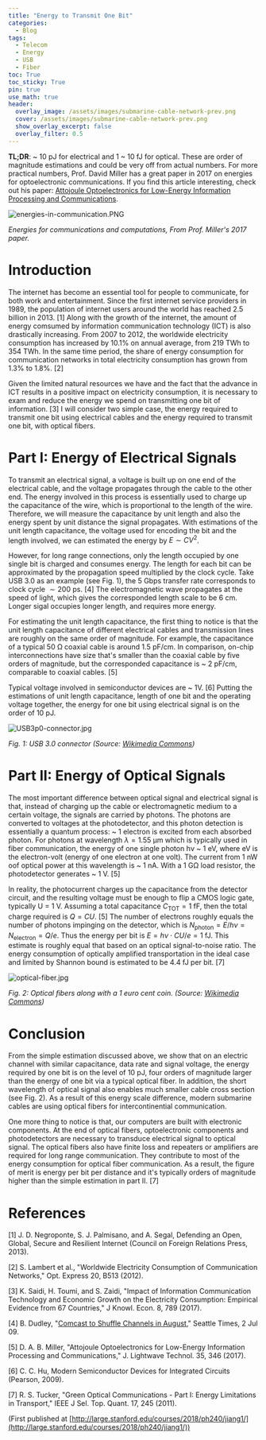 ```yaml
---
title: "Energy to Transmit One Bit"
categories:
  - Blog
tags:
  - Telecom
  - Energy
  - USB
  - Fiber
toc: True
toc_sticky: True
pin: true
use_math: true
header:
  overlay_image: /assets/images/submarine-cable-network-prev.png
  cover: /assets/images/submarine-cable-network-prev.png
  show_overlay_excerpt: false
  overlay_filter: 0.5
---
```


**TL;DR**: ~ 10 pJ for electrical and 1 ~ 10 fJ for optical. These are order of magnitude estimations and could be very off from actual numbers. For more practical numbers, Prof. David Miller has a great paper in 2017 on energies for optoelectronic communications. If you find this article interesting, check out his paper: [Attojoule Optoelectronics for Low-Energy Information Processing and Communications](https://ieeexplore.ieee.org/abstract/document/7805240).

![energies-in-communication.PNG](/assets/images/energies-in-communication.PNG)

*Energies for communications and computations, From Prof. Miller's 2017 paper.*


# Introduction

The internet has become an essential tool for people to communicate, for both work and entertainment. Since the first internet service providers in 1989, the population of internet users around the world has reached 2.5 billion in 2013. [1] Along with the growth of the internet, the amount of energy comsumed by information communication technology (ICT) is also drastically increasing. From 2007 to 2012, the worldwide electricity consumption has increased by 10.1% on annual average, from 219 TWh to 354 TWh. In the same time period, the share of energy consumption for communication networks in total electricity consumption has grown from 1.3% to 1.8%. [2]

Given the limited natural resources we have and the fact that the advance in ICT results in a positive impact on electricity consumption, it is necessary to exam and reduce the energy we spend on transmitting one bit of information. [3] I will consider two simple case, the energy required to transmit one bit using electrical cables and the energy required to transmit one bit, with optical fibers.

# Part I: Energy of Electrical Signals

To transmit an electrical signal, a voltage is built up on one end of the electrical cable, and the voltage propagates through the cable to the other end. The energy involved in this process is essentially used to charge up the capacitance of the wire, which is proportional to the length of the wire. Therefore, we will measure the capacitance by unit length and also the energy spent by unit distance the signal propagates. With estimations of the unit length capacitance, the voltage used for encoding the bit and the length involved, we can estimated the energy by $E \sim CV^2$.

However, for long range connections, only the length occupied by one single bit is charged and consumes energy. The length for each bit can be approximated by the propagation speed multiplied by the clock cycle. Take USB 3.0 as an example (see Fig. 1), the 5 Gbps transfer rate corresponds to clock cycle $\sim 200~\text{ps}$. [4] The electromagnetic wave propagates at the speed of light, which gives the corresponded length scale to be 6 cm. Longer sigal occupies longer length, and requires more energy.

For estimating the unit length capacitance, the first thing to notice is that the unit length capacitance of different electrical cables and transmission lines are roughly on the same order of magnitude. For example, the capacitance of a typical 50 Ω coaxial cable is around 1.5 pF/cm. In comparison, on-chip interconnections have size that's smaller than the coaxial cable by five orders of magnitude, but the corresponded capacitance is ~ 2 pF/cm, comparable to coaxial cables. [5]

Typical voltage involved in semiconductor devices are ~ 1V. [6] Putting the estimations of unit length capacitance, length of one bit and the operating voltage together, the energy for one bit using electrical signal is on the order of 10 pJ.

![USB3p0-connector.jpg](/assets/images/USB3p0-connector.jpg)

*Fig. 1: USB 3.0 connector (Source: [Wikimedia Commons](https://commons.wikimedia.org/wiki/File:Connector_USB_3_IMGP6022_wp.jpg))*


# Part II: Energy of Optical Signals

The most important difference between optical signal and electrical signal is that, instead of charging up the cable or electromagnetic medium to a certain voltage, the signals are carried by photons. The photons are converted to voltages at the photodetector, and this photon detection is essentially a quantum process: ~ 1 electron is excited from each absorbed photon. For photons at wavelength $\lambda = 1.55$ μm which is typically used in fiber communication, the energy of one single photon hν ~ 1 eV, where eV is the electron-volt (energy of one electron at one volt). The current from 1 nW oof optical power at this wavelength is ~ 1 nA. With a 1 GΩ load resistor, the photodetector generates ~ 1 V. [5]

In reality, the photocurrent charges up the capacitance from the detector circuit, and the resulting voltage must be enough to flip a CMOS logic gate, typically U = 1 V. Assuming a total capacitance $C_\text{TOT} = 1$ fF, then the total charge required is $Q = CU$. [5] The number of electrons roughly equals the number of photons impinging on the detector, which is $N_\text{photon} = E/h\nu = N_\text{electron} = Q/e$. Thus the energy per bit is $E = h\nu\cdot CU/e = 1$ fJ. This estimate is roughly equal that based on an optical signal-to-noise ratio. The energy consumption of optically amplified transportation in the ideal case and limited by Shannon bound is estimated to be 4.4 fJ per bit. [7]

![optical-fiber.jpg](/assets/images/optical-fiber.jpg)

*Fig. 2: Optical fibers along with a 1 euro cent coin. (Source: [Wikimedia Commons](https://commons.wikimedia.org/wiki/File:Optical-fiber-pbc.jpg))*


# Conclusion

From the simple estimation discussed above, we show that on an electric channel with similar capacitance, data rate and signal voltage, the energy required by one bit is on the level of 10 pJ, four orders of magnitude larger than the energy of one bit via a typical optical fiber. In addition, the short wavelength of optical signal also enables much smaller cable cross section (see Fig. 2). As a result of this energy scale difference, modern submarine cables are using optical fibers for intercontinential communication.

One more thing to notice is that, our computers are built with electronic components. At the end of optical fibers, optoelectronic components and photodetectors are necessary to transduce electrical signal to optical signal. The optical fibers also have finite loss and repeaters or amplifiers are required for long range communication. They contribute to most of the energy consumption for optical fiber communication. As a result, the figure of merit is energy per bit per distance and it's typically orders of magnitude higher than the simple estimation in part II. [7]



# References

[1] J. D. Negroponte, S. J. Palmisano, and A. Segal, Defending an Open, Global, Secure and Resilient Internet (Council on Foreign Relations Press, 2013).

[2] S. Lambert et al., "Worldwide Electricity Consumption of Communication Networks," Opt. Express 20, B513 (2012).

[3] K. Saidi, H. Toumi, and S. Zaidi, "Impact of Information Communication Technology and Economic Growth on the Electricity Consumption: Empirical Evidence from 67 Countries," J Knowl. Econ. 8, 789 (2017).

[4] B. Dudley, "[Comcast to Shuffle Channels in August](https://www.seattletimes.com/business/comcast-to-shuffle-channels-in-august/)," Seattle Times, 2 Jul 09.

[5] D. A. B. Miller, "Attojoule Optoelectronics for Low-Energy Information Processing and Communications," J. Lightwave Technol. 35, 346 (2017).

[6] C. C. Hu, Modern Semiconductor Devices for Integrated Circuits (Pearson, 2009).

[7] R. S. Tucker, "Green Optical Communications - Part I: Energy Limitations in Transport," IEEE J Sel. Top. Quant. 17, 245 (2011).

(First published at [http://large.stanford.edu/courses/2018/ph240/jiang1/](http://large.stanford.edu/courses/2018/ph240/jiang1/))